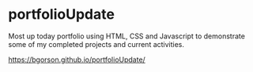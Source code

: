 # portfolioUpdate
Most up today portfolio using HTML, CSS and Javascript to demonstrate some of my completed projects and current activities. 


https://bgorson.github.io/portfolioUpdate/
